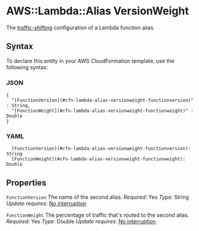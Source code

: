# AWS::Lambda::Alias VersionWeight<a name="aws-properties-lambda-alias-versionweight"></a>

The [traffic\-shifting](https://docs.aws.amazon.com/lambda/latest/dg/lambda-traffic-shifting-using-aliases.html) configuration of a Lambda function alias\.

## Syntax<a name="aws-properties-lambda-alias-versionweight-syntax"></a>

To declare this entity in your AWS CloudFormation template, use the following syntax:

### JSON<a name="aws-properties-lambda-alias-versionweight-syntax.json"></a>

```
{
  "[FunctionVersion](#cfn-lambda-alias-versionweight-functionversion)" : String,
  "[FunctionWeight](#cfn-lambda-alias-versionweight-functionweight)" : Double
}
```

### YAML<a name="aws-properties-lambda-alias-versionweight-syntax.yaml"></a>

```
  [FunctionVersion](#cfn-lambda-alias-versionweight-functionversion): String
  [FunctionWeight](#cfn-lambda-alias-versionweight-functionweight): Double
```

## Properties<a name="aws-properties-lambda-alias-versionweight-properties"></a>

`FunctionVersion`  <a name="cfn-lambda-alias-versionweight-functionversion"></a>
The name of the second alias\.
*Required*: Yes
*Type*: String
*Update requires*: [No interruption](https://docs.aws.amazon.com/AWSCloudFormation/latest/UserGuide/using-cfn-updating-stacks-update-behaviors.html#update-no-interrupt)

`FunctionWeight`  <a name="cfn-lambda-alias-versionweight-functionweight"></a>
The percentage of traffic that's routed to the second alias\.
*Required*: Yes
*Type*: Double
*Update requires*: [No interruption](https://docs.aws.amazon.com/AWSCloudFormation/latest/UserGuide/using-cfn-updating-stacks-update-behaviors.html#update-no-interrupt)
